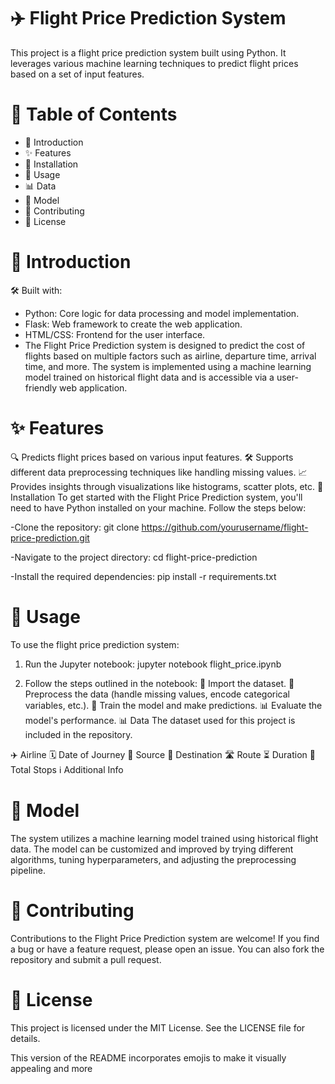 # ✈️ Flight Price Prediction System
This project is a flight price prediction system built using Python. It leverages various machine learning techniques to predict flight prices based on a set of input features.

# 📑 Table of Contents
  - 📝 Introduction 
  - ✨ Features
  - 🔧 Installation
  - 🚀 Usage
  - 📊 Data
  - 🧠 Model
  - 🤝 Contributing
  - 📜 License

# 📝 Introduction
🛠️ Built with:
  - Python: Core logic for data processing and model implementation.
  - Flask: Web framework to create the web application.
  - HTML/CSS: Frontend for the user interface.
  - The Flight Price Prediction system is designed to predict the cost of flights based on multiple factors such as airline, departure time, arrival time, and more. The system is implemented using a machine  learning model trained on historical flight data and is accessible via a user-friendly web application.

# ✨ Features
🔍 Predicts flight prices based on various input features.
🛠 Supports different data preprocessing techniques like handling missing values.
📈 Provides insights through visualizations like histograms, scatter plots, etc.
🔧 Installation
To get started with the Flight Price Prediction system, you'll need to have Python installed on your machine. Follow the steps below:

-Clone the repository:
git clone https://github.com/yourusername/flight-price-prediction.git

-Navigate to the project directory:
cd flight-price-prediction

-Install the required dependencies:
pip install -r requirements.txt


# 🚀 Usage
To use the flight price prediction system:

1. Run the Jupyter notebook:
jupyter notebook flight_price.ipynb


2. Follow the steps outlined in the notebook:
📂 Import the dataset.
🧹 Preprocess the data (handle missing values, encode categorical variables, etc.).
🤖 Train the model and make predictions.
📊 Evaluate the model's performance.
📊 Data
The dataset used for this project is  included in the repository. 

✈️ Airline
🗓 Date of Journey
🛫 Source
🛬 Destination
🛣 Route
⏳ Duration
🛑 Total Stops
ℹ️ Additional Info


# 🧠 Model
The system utilizes a machine learning model trained using historical flight data. The model can be customized and improved by trying different algorithms, tuning hyperparameters, and adjusting the preprocessing pipeline.

# 🤝 Contributing
Contributions to the Flight Price Prediction system are welcome! If you find a bug or have a feature request, please open an issue. You can also fork the repository and submit a pull request.

# 📜 License
This project is licensed under the MIT License. See the LICENSE file for details.

This version of the README incorporates emojis to make it visually appealing and more
